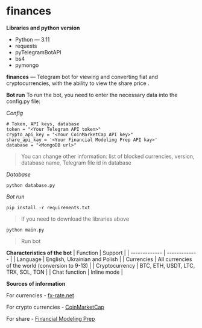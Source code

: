 # finances

**Libraries and python version**
  + Python — 3.11
  + requests
  + pyTelegramBotAPI
  + bs4
  + pymongo

**finances** — Telegram bot for viewing and converting fiat and cryptocurrencies, with the ability to view the share price  .

**Bot run**
To run the bot, you need to enter the necessary data into the config.py file:

*Config*
```
# Token, API keys, database
token = "<Your Telegram API token>"
crypto_api_key = "<Your CoinMarketCap API key>"
share_api_kay = '<Your Financial Modeling Prep API kay>'
database = "<MongoDB url>"
```
>You can change other information: list of blocked currencies, version, database name, Telegram file id in database 

*Database* 
```
python database.py
```

*Bot run*
```
pip install -r requirements.txt
```
>If you need to download the libraries above

```
python main.py
```
>Run bot

**Characteristics of the bot**
| Function | Support |
| ------------- | ------------- |
| Language  | English, Ukrainian and Polish |
| Currencies | All currencies of the world (conversion to 9-13) |
| Cryptocurrency | BTC, ETH, USDT, LTC, TRX, SOL, TON |
| Chat function | Inline mode |

**Sources of information** 

For currencies - [fx-rate.net](https://fx-rate.net)

For crypto currencies - [CoinMarketCap](https://coinmarketcap.com/)

For share - [Financial Modeling Prep](https://site.financialmodelingprep.com/)
